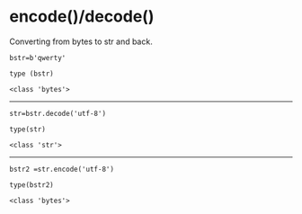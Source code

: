 # encode\(\)/decode\(\)

Converting from bytes to str and back.

`bstr=b'qwerty'`

`type (bstr)`

`<class 'bytes'>`

---

`str=bstr.decode('utf-8')`

`type(str)`

`<class 'str'>`

---

`bstr2 =str.encode('utf-8')`

`type(bstr2)`

`<class 'bytes'>`

